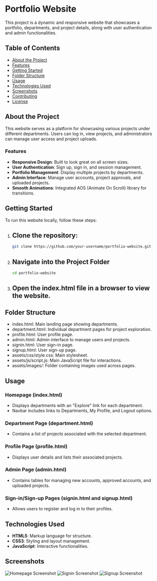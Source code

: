 # Portfolio Website

This project is a dynamic and responsive website that showcases a portfolio, departments, and project details, along with user authentication and admin functionalities.

## Table of Contents
- [About the Project](#about-the-project)
- [Features](#features)
- [Getting Started](#getting-started)
- [Folder Structure](#folder-structure)
- [Usage](#usage)
- [Technologies Used](#technologies-used)
- [Screenshots](#screenshots)
- [Contributing](#contributing)
- [License](#license)

## About the Project

This website serves as a platform for showcasing various projects under different departments. Users can log in, view projects, and administrators can manage user access and project uploads.

### Features

- **Responsive Design**: Built to look great on all screen sizes.
- **User Authentication**: Sign up, sign in, and session management.
- **Portfolio Management**: Display multiple projects by departments.
- **Admin Interface**: Manage user accounts, project approvals, and uploaded projects.
- **Smooth Animations**: Integrated AOS (Animate On Scroll) library for transitions.

## Getting Started

To run this website locally, follow these steps:

1. ## Clone the repository:
   ```bash
   git clone https://github.com/your-username/portfolio-website.git

2. ## Navigate into the Project Folder
    ```bash
    cd portfolio-website

3. ## Open the index.html file in a browser to view the website.

## Folder Structure

- index.html: Main landing page showing departments.
- department.html: Individual department pages for project exploration.
- profile.html: User profile page.
- admin.html: Admin interface to manage users and projects.
- signin.html: User sign-in page.
- signup.html: User sign-up page.
- assets/css/style.css: Main stylesheet.
- assets/js/script.js: Main JavaScript file for interactions.
- assets/images/: Folder containing images used across pages.

## Usage

### Homepage (index.html)
- Displays departments with an "Explore" link for each department.
- Navbar includes links to Departments, My Profile, and Logout options.

### Department Page (department.html)
- Contains a list of projects associated with the selected department.

### Profile Page (profile.html)
- Displays user details and lists their associated projects.

### Admin Page (admin.html)
- Contains tables for managing new accounts, approved accounts, and uploaded projects.

### Sign-in/Sign-up Pages (signin.html and signup.html)
- Allows users to register and log in to their profiles.

## Technologies Used
- **HTML5**: Markup language for structure.
- **CSS3**: Styling and layout management.
- **JavaScript**: Interactive functionalities.

## Screenshots
![Homepage Screenshot](assets/images/image-1.jpg)
![Signin Screenshot](assets/images/signin.png)
![Signup Screenshot](assets/images/signup.png)